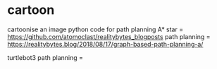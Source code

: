 # cartoon
cartoonise an image
python code for path planning 
A* star = https://github.com/atomoclast/realitybytes_blogposts
path planning = https://realitybytes.blog/2018/08/17/graph-based-path-planning-a/

turtlebot3 path planning = 
